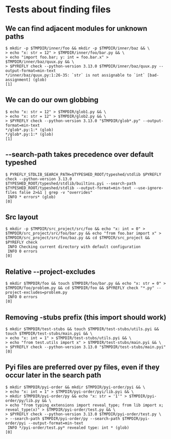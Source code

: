 # Tests about finding files

## We can find adjacent modules for unknown paths

```scrut
$ mkdir -p $TMPDIR/inner/foo && mkdir -p $TMPDIR/inner/baz && \
> echo "x: str = 12" > $TMPDIR/inner/foo/bar.py && \
> echo "import foo.bar; y: int = foo.bar.x" > $TMPDIR/inner/baz/quux.py && \
> $PYREFLY check --python-version 3.13.0 $TMPDIR/inner/baz/quux.py --output-format=min-text
*/inner/baz/quux.py:1:26-35: `str` is not assignable to `int` [bad-assignment] (glob)
[1]
```

## We can do our own globbing

```scrut
$ echo "x: str = 12" > $TMPDIR/glob1.py && \
> echo "x: str = 12" > $TMPDIR/glob2.py && \
> $PYREFLY check --python-version 3.13.0 "$TMPDIR/glob*.py" --output-format=min-text
*/glob*.py:1:* (glob)
*/glob*.py:1:* (glob)
[1]
```

## --search-path takes precedence over default typeshed

```scrut
$ PYREFLY_STDLIB_SEARCH_PATH=$TYPESHED_ROOT/typeshed/stdlib $PYREFLY check --python-version 3.13.0 $TYPESHED_ROOT/typeshed/stdlib/builtins.pyi --search-path $TYPESHED_ROOT/typeshed/stdlib --output-format=min-text --use-ignore-files false 2>&1 | grep -v "overrides"
 INFO * errors* (glob)
[0]
```

## Src layout

```scrut {output_stream: stderr}
$ mkdir -p $TMPDIR/src_project/src/foo && echo "x: int = 0" > $TMPDIR/src_project/src/foo/bar.py && echo "from foo.bar import x" > $TMPDIR/src_project/src/foo/baz.py && cd $TMPDIR/src_project && $PYREFLY check
 INFO Checking current directory with default configuration
 INFO 0 errors
[0]
```

## Relative --project-excludes

```scrut {output_stream: stderr}
$ mkdir $TMPDIR/foo && touch $TMPDIR/foo/bar.py && echo "x: str = 0" > $TMPDIR/foo/problem.py && cd $TMPDIR/foo && $PYREFLY check "*.py" --project-excludes=problem.py
 INFO 0 errors
[0]
```

## Removing -stubs prefix (this import should work)

```scrut
$ mkdir $TMPDIR/test-stubs && touch $TMPDIR/test-stubs/utils.pyi && touch $TMPDIR/test-stubs/main.pyi && \
> echo "x: int = 1" > $TMPDIR/test-stubs/utils.pyi && \
> echo "from test.utils import x" > $TMPDIR/test-stubs/main.pyi && \
> $PYREFLY check --python-version 3.13.0 "$TMPDIR/test-stubs/main.pyi"
[0]
```

## Pyi files are preferred over py files, even if they occur later in the search path

```scrut
$ mkdir $TMPDIR/pyi-order && mkdir $TMPDIR/pyi-order/pyi && \
> echo "x: int = 1" > $TMPDIR/pyi-order/pyi/lib.pyi && \
> mkdir $TMPDIR/pyi-order/py && echo "x: str = '1'" > $TMPDIR/pyi-order/py/lib.py && \
> echo "from typing_extensions import reveal_type; from lib import x; reveal_type(x)" > $TMPDIR/pyi-order/test.py && \
> $PYREFLY check --python-version 3.13.0 $TMPDIR/pyi-order/test.py \
> --search-path $TMPDIR/pyi-order/py --search-path $TMPDIR/pyi-order/pyi --output-format=min-text
 INFO */pyi-order/test.py* revealed type: int * (glob)
[0]
```
